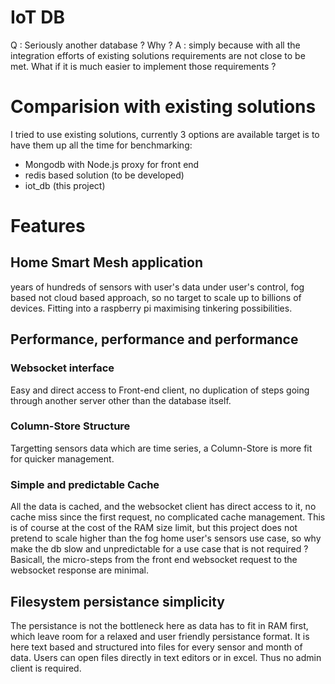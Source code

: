 # IoT DB
Q : Seriously another database ? Why ?
A : simply because with all the integration efforts of existing solutions requirements are not close to be met. What if it is much easier to implement those requirements ?

# Comparision with existing solutions
I tried to use existing solutions, currently 3 options are available target is to have them up all the time for benchmarking:
- Mongodb with Node.js proxy for front end
- redis based solution (to be developed)
- iot_db (this project)

# Features
## Home Smart Mesh application
years of hundreds of sensors with user's data under user's control, fog based not cloud based approach, so no target to scale up to billions of devices. Fitting into a raspberry pi maximising tinkering possibilities.
## Performance, performance and performance
### Websocket interface
Easy and direct access to Front-end client, no duplication of steps going through another server other than the database itself.
### Column-Store Structure
Targetting sensors data which are time series, a Column-Store is more fit for quicker management.
### Simple and predictable Cache
All the data is cached, and the websocket client has direct access to it, no cache miss since the first request, no complicated cache management. This is of course at the cost of the RAM size limit, but this project does not pretend to scale higher than the fog home user's sensors use case, so why make the db slow and unpredictable for a use case that is not required ?
Basicall, the micro-steps from the front end websocket request to the websocket response are minimal.
## Filesystem persistance simplicity
The persistance is not the bottleneck here as data has to fit in RAM first, which leave room for a relaxed and user friendly persistance format.
It is here text based and structured into files for every sensor and month of data. Users can open files directly in text editors or in excel. Thus no admin client is required.
